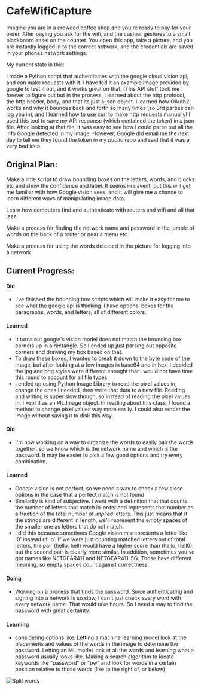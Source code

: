 # CafeWifiCapture

Imagine you are in a crowded coffee shop and you're ready to pay for your order. After paying you ask for the wifi, and the cashier gestures to a small blackboard easel on the counter. You open this app, take a picture, and you are instantly logged in to the correct network, and the credentials are saved in your phones network settings.

My current state is this:

I made a Python script that authenticates with the google cloud vision api, and can make requests with it. I have fed it an example image provided by google to test it out, and it works great on that. (This API stuff took me forever to figure out but in the process, I learned about the http protocol, the http header, body, and that its just a json object. I learned how OAuth2 works and why it bounces back and forth so many times (so 3rd parties can log you in), and I learned how to use curl to make http requests manually! I used this tool to save my API response (which contained the token) in a json file. After looking at that file, it was easy to see how I could parse out all the info Google detected in my image. However, Google did email me the next day to tell me they found the token in my public repo and said that it was a very bad idea.

## Original Plan:

Make a little script to draw bounding boxes on the letters, words, and blocks etc and show the confidence and label. It seems irrelavent, but this will get me familiar with how Google vision sees, and it will give me a chance to learn different ways of manipulating image data.

Learn how computers find and authenticate with routers and wifi and all that jazz.

Make a process for finding the network name and password in the jumble of words on the back of a router or near a menu etc.

Make a process for using the words detected in the picture for logging into a network

## Current Progress:

#### Did 
* I've finished the bounding box scripts which will make it easy for me to see what the google api is thinking. I have optional boxes for the paragraphs, words, and letters, all of different colors. 

#### Learned
* It turns out google's vision model does not match the bounding box corners up in a rectangle. So I ended up just parsing out opposite corners and drawing my box based on that. 
* To draw these boxes, I wanted to break it down to the byte code of the image, but after looking at a few images in base64 and in hex, I decided the jpg and png styles were different enought that I would not have time this round to account for all file types. 
* I ended up using Python Image Library to read the pixel values in, change the ones I needed, then write that data to a new file. Reading and writing is super slow though, so instead of reading the pixel values in, I kept it as an PIL.Image object. In reading about this class, I found a method to change pixel values way more easily. I could also render the image without saving it to disk this way.

#### Did 
* I'm now working on a way to organize the words to easily pair the words together, so we know which is the network name and which is the password. It may be easier to pick a few good options and try every combination.

#### Learned
* Google vision is not perfect, so we need a way to check a few close options in the case that a perfect match is not found
* Similarity is kind of subjective. I went with a definition that that counts the number of letters that match in-order and represents that number as a fraction of the total number of *implied* letters. This just means that if the strings are different in length, we'll represent the empty spaces of the smaller one as letters that do not match. 
* I did this because sometimes Google vision misrepresents a letter like '0' instead of 'o'. If we were just counting matched letters out of total letters, the pair (hello, hell) would have a higher score than (hello, hell0), but the second pair is clearly more similar. In addition, sometimes you've got names like NETGEAR411 and NETGEAR411-5G. Those have different meaning, so empty spaces count against correctness. 

#### Doing
* Working on a process that finds the password. Since authenticating and signing into a network is so slow, I can't just check every word with every network name. That would take hours. So I need a way to find the password with great certainty.

#### Learning
* considering options like: Letting a machine learning model look at the placements and values of the words in the image to determine the password. Letting an ML model look at all the words and learning what a password usually looks like. Making a search algorithm to locate keywords like "password" or "pw" and look for words in a certain position relative to those words (like to the right of, or below)

![Split words](readme_images/yourstruly.jpg)
